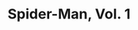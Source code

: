 ---
title: "Spider-Man, Vol. 1"
issue: 12A
issue_nr: 12
full_title: "Perceptions, Perceptions, Part 5 of 5"
subtitle: ""
story_arc: Perceptions
crossover: ""
variant: ""
publisher: Marvel Comics
creators: 
  - Todd McFarlane
  - Rick Magyar
release_date: "May 21, 1991"
release_year: 1991
genre:
  - Action
  - Adventure
  - Super-Heroes
format: Comic
pages: 32
signed_by: ""
price: 1.75
---